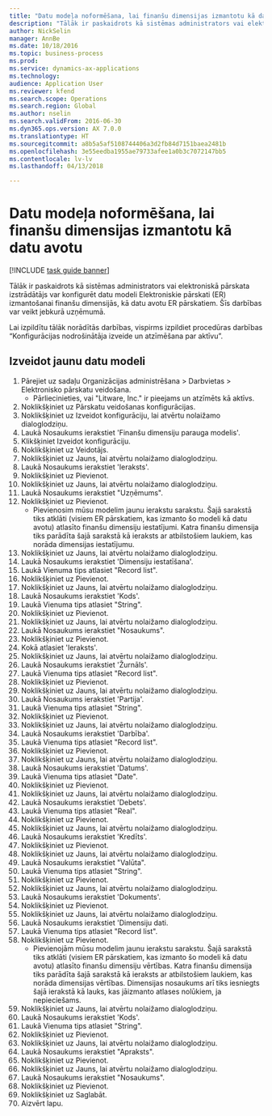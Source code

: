 ```yaml
--- 
title: "Datu modeļa noformēšana, lai finanšu dimensijas izmantotu kā datu avotu"
description: "Tālāk ir paskaidrots kā sistēmas administrators vai elektroniskā pārskata izstrādātājs var konfigurēt datu modeli Elektroniskie pārskati (ER) izmantošanai finanšu dimensijās, kā datu avotu ER pārskatiem."
author: NickSelin
manager: AnnBe
ms.date: 10/18/2016
ms.topic: business-process
ms.prod: 
ms.service: dynamics-ax-applications
ms.technology: 
audience: Application User
ms.reviewer: kfend
ms.search.scope: Operations
ms.search.region: Global
ms.author: nselin
ms.search.validFrom: 2016-06-30
ms.dyn365.ops.version: AX 7.0.0
ms.translationtype: HT
ms.sourcegitcommit: a8b5a5af5108744406a3d2fb84d7151baea2481b
ms.openlocfilehash: 3e55eedba1955ae79733afee1a0b3c7072147bb5
ms.contentlocale: lv-lv
ms.lasthandoff: 04/13/2018

---
```

# <a name="design-data-model-to-use-financial-dimensions-as-a-data-source"></a>Datu modeļa noformēšana, lai finanšu dimensijas izmantotu kā datu avotu 

[!INCLUDE [task guide banner](../../includes/task-guide-banner.md)]

Tālāk ir paskaidrots kā sistēmas administrators vai elektroniskā pārskata izstrādātājs var konfigurēt datu modeli Elektroniskie pārskati (ER) izmantošanai finanšu dimensijās, kā datu avotu ER pārskatiem. Šīs darbības var veikt jebkurā uzņēmumā.

Lai izpildītu tālāk norādītās darbības, vispirms izpildiet procedūras darbības “Konfigurācijas nodrošinātāja izveide un atzīmēšana par aktīvu”.


## <a name="create-a-new-data-model"></a>Izveidot jaunu datu modeli
1. Pārejiet uz sadaļu Organizācijas administrēšana > Darbvietas > Elektronisko pārskatu veidošana.
    * Pārliecinieties, vai "Litware, Inc." ir pieejams un atzīmēts kā aktīvs.  
2. Noklikšķiniet uz Pārskatu veidošanas konfigurācijas.
3. Noklikšķiniet uz Izveidot konfigurāciju, lai atvērtu nolaižamo dialoglodziņu.
4. Laukā Nosaukums ierakstiet 'Finanšu dimensiju parauga modelis'.
5. Klikšķiniet Izveidot konfigurāciju.
6. Noklikšķiniet uz Veidotājs.
7. Noklikšķiniet uz Jauns, lai atvērtu nolaižamo dialoglodziņu.
8. Laukā Nosaukums ierakstiet 'Ieraksts'.
9. Noklikšķiniet uz Pievienot.
10. Noklikšķiniet uz Jauns, lai atvērtu nolaižamo dialoglodziņu.
11. Laukā Nosaukums ierakstiet "Uzņēmums".
12. Noklikšķiniet uz Pievienot.
    * Pievienosim mūsu modelim jaunu ierakstu sarakstu. Šajā sarakstā tiks atklāti (visiem ER pārskatiem, kas izmanto šo modeli kā datu avotu) atlasīto finanšu dimensiju iestatījumi. Katra finanšu dimensija tiks parādīta šajā sarakstā kā ieraksts ar atbilstošiem laukiem, kas norāda dimensijas iestatījumu.  
13. Noklikšķiniet uz Jauns, lai atvērtu nolaižamo dialoglodziņu.
14. Laukā Nosaukums ierakstiet 'Dimensiju iestatīšana'.
15. Laukā Vienuma tips atlasiet "Record list".
16. Noklikšķiniet uz Pievienot.
17. Noklikšķiniet uz Jauns, lai atvērtu nolaižamo dialoglodziņu.
18. Laukā Nosaukums ierakstiet 'Kods'.
19. Laukā Vienuma tips atlasiet "String".
20. Noklikšķiniet uz Pievienot.
21. Noklikšķiniet uz Jauns, lai atvērtu nolaižamo dialoglodziņu.
22. Laukā Nosaukums ierakstiet "Nosaukums".
23. Noklikšķiniet uz Pievienot.
24. Kokā atlasiet 'Ieraksts'.
25. Noklikšķiniet uz Jauns, lai atvērtu nolaižamo dialoglodziņu.
26. Laukā Nosaukums ierakstiet 'Žurnāls'.
27. Laukā Vienuma tips atlasiet "Record list".
28. Noklikšķiniet uz Pievienot.
29. Noklikšķiniet uz Jauns, lai atvērtu nolaižamo dialoglodziņu.
30. Laukā Nosaukums ierakstiet 'Partija'.
31. Laukā Vienuma tips atlasiet "String".
32. Noklikšķiniet uz Pievienot.
33. Noklikšķiniet uz Jauns, lai atvērtu nolaižamo dialoglodziņu.
34. Laukā Nosaukums ierakstiet 'Darbība'.
35. Laukā Vienuma tips atlasiet "Record list".
36. Noklikšķiniet uz Pievienot.
37. Noklikšķiniet uz Jauns, lai atvērtu nolaižamo dialoglodziņu.
38. Laukā Nosaukums ierakstiet 'Datums'.
39. Laukā Vienuma tips atlasiet "Date".
40. Noklikšķiniet uz Pievienot.
41. Noklikšķiniet uz Jauns, lai atvērtu nolaižamo dialoglodziņu.
42. Laukā Nosaukums ierakstiet 'Debets'.
43. Laukā Vienuma tips atlasiet "Real".
44. Noklikšķiniet uz Pievienot.
45. Noklikšķiniet uz Jauns, lai atvērtu nolaižamo dialoglodziņu.
46. Laukā Nosaukums ierakstiet 'Kredīts'.
47. Noklikšķiniet uz Pievienot.
48. Noklikšķiniet uz Jauns, lai atvērtu nolaižamo dialoglodziņu.
49. Laukā Nosaukums ierakstiet "Valūta".
50. Laukā Vienuma tips atlasiet "String".
51. Noklikšķiniet uz Pievienot.
52. Noklikšķiniet uz Jauns, lai atvērtu nolaižamo dialoglodziņu.
53. Laukā Nosaukums ierakstiet 'Dokuments'.
54. Noklikšķiniet uz Pievienot.
55. Noklikšķiniet uz Jauns, lai atvērtu nolaižamo dialoglodziņu.
56. Laukā Nosaukums ierakstiet 'Dimensiju dati.
57. Laukā Vienuma tips atlasiet "Record list".
58. Noklikšķiniet uz Pievienot.
    * Pievienojām mūsu modelim jaunu ierakstu sarakstu. Šajā sarakstā tiks atklāti (visiem ER pārskatiem, kas izmanto šo modeli kā datu avotu) atlasīto finanšu dimensiju vērtības. Katra finanšu dimensija tiks parādīta šajā sarakstā kā ieraksts ar atbilstošiem laukiem, kas norāda dimensijas vērtības. Dimensijas nosaukums arī tiks iesniegts šajā ierakstā kā lauks, kas jāizmanto atlases nolūkiem, ja nepieciešams.  
59. Noklikšķiniet uz Jauns, lai atvērtu nolaižamo dialoglodziņu.
60. Laukā Nosaukums ierakstiet 'Kods'.
61. Laukā Vienuma tips atlasiet "String".
62. Noklikšķiniet uz Pievienot.
63. Noklikšķiniet uz Jauns, lai atvērtu nolaižamo dialoglodziņu.
64. Laukā Nosaukums ierakstiet "Apraksts".
65. Noklikšķiniet uz Pievienot.
66. Noklikšķiniet uz Jauns, lai atvērtu nolaižamo dialoglodziņu.
67. Laukā Nosaukums ierakstiet "Nosaukums".
68. Noklikšķiniet uz Pievienot.
69. Noklikšķiniet uz Saglabāt.
70. Aizvērt lapu.



